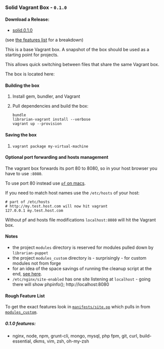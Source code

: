 ### Solid Vagrant Box - `0.1.0`

#### Download a Release:

* [solid.0.1.0](https://github.com/pajtai/solid-vagrant-base-box/releases/download/0.1.0/solid.0.1.0.box)
    
(see [the features list](#010-features) for a breakdown)

This is a base Vagrant box. A snapshot of the box should be used as a starting point for projects.

This allows quick switching between files that share the same Vagrant box.

The box is located here:

#### Building the box

1. Install gem, bundler, and Vagrant
2. Pull dependencies and build the box:

    ```shell
    bundle
    librarian-vagrant install --verbose
    vagrant up --provision
    ```

#### Saving the box

1. `vagrant package my-virtual-machine`

#### Optional port forwarding and hosts management

The vagrant box forwards its port 80 to 8080, so in your host browser you have to use `:8080`.

To use port 80 instead use [`pf` on macs](https://gist.github.com/pajtai/16df0303d7948f0e4da8).

If you need to match host names use the `/etc/hosts` of your host:

```
# part of /etc/hosts
# http://my.test.host.com will now hit vagrant
127.0.0.1 my.test.host.com
```

Without pf and hosts file modifications `localhost:8080` will hit the Vagrant box.

#### Notes

* the project `modules` directory is reserved for modules pulled down by `librarian-puppet`
* the project `modules_custom` directory is - surprisingly - for custom modules not from forge
* for an idea of the space savings of running the cleanup script at the end, [see here](https://gist.github.com/pajtai/d50f80a8af55da89f170).
* `/etc/nginx/site-enabled` has one site listening at `localhost` - going there will show phpinfo(); http://localhost:8080

#### Rough Feature List

To get the exact features look in [`manifests/site.pp`](https://github.com/pajtai/solid-vagrant-base-box/blob/master/manifests/site.pp) which pulls in from [`modules_custom`](https://github.com/pajtai/solid-vagrant-base-box/tree/master/modules_custom/solid/manifests).

##### 0.1.0 features:

* nginx, node, npm, grunt-cli, mongo, mysql, php fpm, git, curl, build-essential, dkms, vim, zsh, oh-my-zsh
